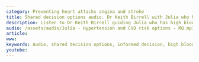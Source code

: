 ```yaml
---
category: Preventing heart attacks angina and stroke
title: Shared decision options audio. Dr Keith Birrell with Julia who has high blood pressure. Julia is interested in reducing his future risk of heart attacks  and stroke. 
description: Listen to Dr Keith Birrell guiding Julia who has high blood pressure to make informed decisions to reduce her future risk of heart attacks  and stroke.
audio: /assets/audio/Julia - Hypertension and CVD risk options - MQ.mp3
article: 
www: 
keywords: Audio, shared decision options, informed decision, high blood pressure, BP, risk reduction, heart attack, angina, stroke, absolute CVD risk benefit Calculator, statin, diet, exercise, activity, blood pressure, linseed, flaxseed, alcohol, Weight loss,hypertension, medication
youtube:
--- 
```


